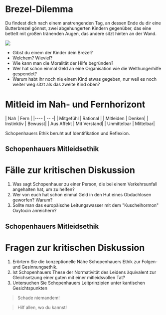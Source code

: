 # Brezel-Dilemma

Du findest dich nach einem anstrengenden Tag, an dessen Ende du dir eine Butterbrezel gönnst, zwei abgehungerten Kindern gegenüber, das eine bettelt mit großen tränenden Augen, das andere sitzt hinten an der Wand.

[![](http://gebende-haende.de/fileadmin/images/projects/aethiopien/feb2013/startpage.png)](http://gebende-haende.de/p3.html) <!-- .element: class="fragment" -->

* Gibst du einem der Kinder dein Brezel?  <!-- .element: class="fragment" -->
* Welchem? Wieviel? <!-- .element: class="fragment" -->
* Wie kann man die Moralität der Hilfe begründen? <!-- .element: class="fragment" -->
* Wer hat schon einmal Geld an eine Organisation wie die Welthungerhilfe gespendet? <!-- .element: class="fragment" -->
* Warum habt ihr noch nie einem Kind etwas gegeben, nur weil es noch weiter weg sitzt als das zweite Kind oben? <!-- .element: class="fragment" -->



# Mitleid im Nah- und Fernhorizont

| Nah | Fern |
|---- | -- -|
| Mitgefühl | Rational |
| Mitleiden | Denken|
| Instinktiv | Bewusst|
| Aus Affekt | Mit Verstand|
| Unmittelbar | Mittelbar|

Schopenhauers Ethik beruht auf Identifikation und Reflexion.



## Schopenhauers Mitleidsethik
# Fälle zur kritischen Diskussion

1. Was sagt Schopenhauer zu einer Person, die bei einem Verkehrsunfall angehalten hat, um zu helfen?
2. Wer von euch hat schon einmal Geld in den Hut eines Obdachlosen geworfen? Warum?
3. Sollte man das europäische Leitungswasser mit dem "Kuschelhormon" Oxytocin anreichern? <!-- Es fördert Mitleid in der Nähe aber verstärkt Abgrenzungen zu Nichtgruppenmitgliedern. -->



## Schopenhauers Mitleidsethik
# Fragen zur kritischen Diskussion

1. Erörtern Sie die konzeptionelle Nähe Schopenhauers Ethik zur Folgen- und Gesinnungsethik.
1. Ist Schopenhauers These der Normativität des Leidens äquivalent zur Gleichsetzung einer guten mit einer mitleidsvollen Tat?
1. Untersuchen Sie Schopenhauers Leitprinzipien unter kantischen Gesichtspunkten

> Schade niemandem!

> Hilf allen, wo du kannst!

